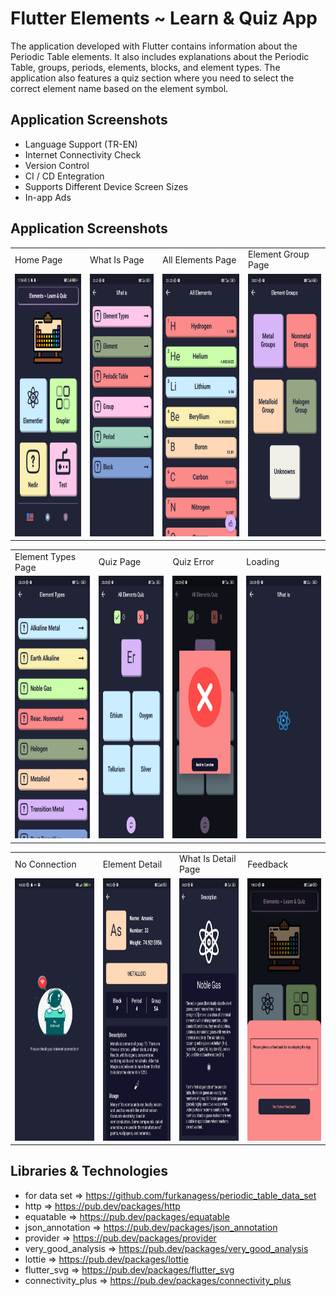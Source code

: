 # Flutter  Elements ~ Learn & Quiz App

  The application developed with Flutter contains information about the Periodic Table elements. It also includes explanations about the Periodic Table, groups, periods, elements, blocks, and element types. The application also features a quiz section where you need to select the correct element name based on the element symbol.

## Application Screenshots
- Language Support (TR-EN)
- Internet Connectivity Check
- Version Control
- CI / CD Entegration
- Supports Different Device Screen Sizes
- In-app Ads
  
## Application Screenshots

<table>
  <tr>
    <td>Home Page</td>
       <td>What Is Page</td>
    <td>All Elements Page</td>
    <td>Element Group Page</td> 
  </tr>  
  <tr>
    <td><img src="screenshots/home.jpg" width=350 height=420></td>
      <td><img src="screenshots/what-is.jpg" width=350 height=420></td>
     <td><img src="screenshots/all-elements.jpg" width=350 height=420></td>
   <td><img src="screenshots/element-group.jpg" width=350 height=420></td>
  </tr>
</table>
<table>
  <tr>
    <td>Element Types Page</td> 
       <td>Quiz Page</td>
    <td>Quiz Error </td>
    <td>Loading</td> 
  </tr>  
  <tr>
   <td><img src="screenshots/element-types.jpg" width=350 height=420></td>
    <td><img src="screenshots/quiz.jpg" width=350 height=420></td>
     <td><img src="screenshots/error.jpg" width=350 height=420></td>
   <td><img src="screenshots/loading.jpg" width=350 height=420></td>
     
  </tr> 
<table>
  <tr>
        <td>No Connection</td> 
     <td>Element Detail</td> 
        <td>What Is Detail Page</td>
    <td>Feedback</td> 
  </tr>  
  <tr>
      <td><img src="screenshots/no-connection.jpg" width=350 height=420></td>
          <td><img src="screenshots/element-detail.jpg" width=350 height=420></td>
             <td><img src="screenshots/what-is-detail.jpg" width=350 height=420></td>
          <td><img src="screenshots/feedback.jpg" width=350 height=420></td>
  </tr>
  </table>

  
## Libraries & Technologies
- for data set => https://github.com/furkanagess/periodic_table_data_set
- http => https://pub.dev/packages/http
- equatable => https://pub.dev/packages/equatable
- json_annotation => https://pub.dev/packages/json_annotation
- provider => https://pub.dev/packages/provider
- very_good_analysis => https://pub.dev/packages/very_good_analysis
- lottie => https://pub.dev/packages/lottie
- flutter_svg => https://pub.dev/packages/flutter_svg
- connectivity_plus => https://pub.dev/packages/connectivity_plus
  
